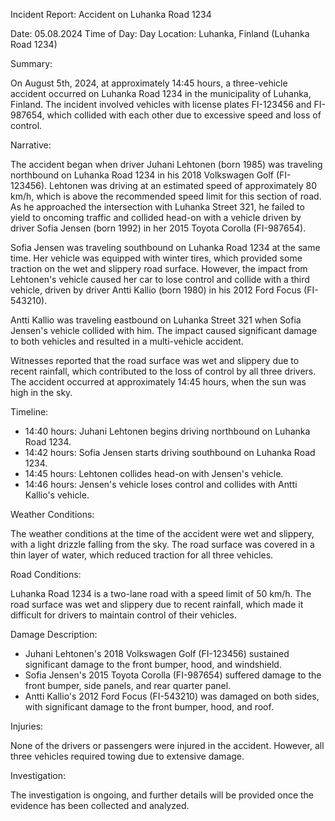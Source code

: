 Incident Report: Accident on Luhanka Road 1234

Date: 05.08.2024
Time of Day: Day
Location: Luhanka, Finland (Luhanka Road 1234)

Summary:

On August 5th, 2024, at approximately 14:45 hours, a three-vehicle accident occurred on Luhanka Road 1234 in the municipality of Luhanka, Finland. The incident involved vehicles with license plates FI-123456 and FI-987654, which collided with each other due to excessive speed and loss of control.

Narrative:

The accident began when driver Juhani Lehtonen (born 1985) was traveling northbound on Luhanka Road 1234 in his 2018 Volkswagen Golf (FI-123456). Lehtonen was driving at an estimated speed of approximately 80 km/h, which is above the recommended speed limit for this section of road. As he approached the intersection with Luhanka Street 321, he failed to yield to oncoming traffic and collided head-on with a vehicle driven by driver Sofia Jensen (born 1992) in her 2015 Toyota Corolla (FI-987654).

Sofia Jensen was traveling southbound on Luhanka Road 1234 at the same time. Her vehicle was equipped with winter tires, which provided some traction on the wet and slippery road surface. However, the impact from Lehtonen's vehicle caused her car to lose control and collide with a third vehicle, driven by driver Antti Kallio (born 1980) in his 2012 Ford Focus (FI-543210).

Antti Kallio was traveling eastbound on Luhanka Street 321 when Sofia Jensen's vehicle collided with him. The impact caused significant damage to both vehicles and resulted in a multi-vehicle accident.

Witnesses reported that the road surface was wet and slippery due to recent rainfall, which contributed to the loss of control by all three drivers. The accident occurred at approximately 14:45 hours, when the sun was high in the sky.

Timeline:

* 14:40 hours: Juhani Lehtonen begins driving northbound on Luhanka Road 1234.
* 14:42 hours: Sofia Jensen starts driving southbound on Luhanka Road 1234.
* 14:45 hours: Lehtonen collides head-on with Jensen's vehicle.
* 14:46 hours: Jensen's vehicle loses control and collides with Antti Kallio's vehicle.

Weather Conditions:

The weather conditions at the time of the accident were wet and slippery, with a light drizzle falling from the sky. The road surface was covered in a thin layer of water, which reduced traction for all three vehicles.

Road Conditions:

Luhanka Road 1234 is a two-lane road with a speed limit of 50 km/h. The road surface was wet and slippery due to recent rainfall, which made it difficult for drivers to maintain control of their vehicles.

Damage Description:

* Juhani Lehtonen's 2018 Volkswagen Golf (FI-123456) sustained significant damage to the front bumper, hood, and windshield.
* Sofia Jensen's 2015 Toyota Corolla (FI-987654) suffered damage to the front bumper, side panels, and rear quarter panel.
* Antti Kallio's 2012 Ford Focus (FI-543210) was damaged on both sides, with significant damage to the front bumper, hood, and roof.

Injuries:

None of the drivers or passengers were injured in the accident. However, all three vehicles required towing due to extensive damage.

Investigation:

The investigation is ongoing, and further details will be provided once the evidence has been collected and analyzed.